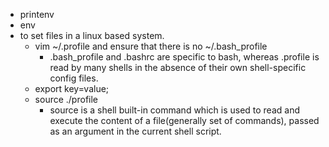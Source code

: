 * printenv
* env
* to set files in a linux based system.
  * vim ~/.profile and ensure that there is no ~/.bash_profile
    * .bash_profile and .bashrc are specific to bash, whereas .profile is read by many shells in the absence of their own shell-specific config files. 
  * export key=value;
  * source ./profile
    * source is a shell built-in command which is used to read and execute the content of a file(generally set of commands), passed as an argument in the current shell script.
  
  

